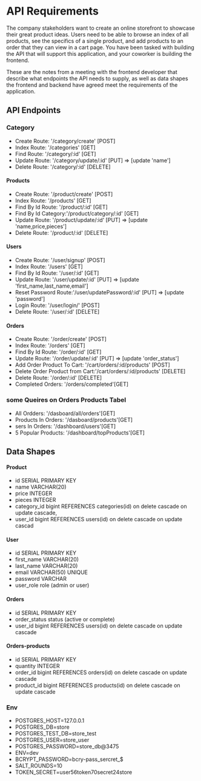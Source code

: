 # API Requirements
The company stakeholders want to create an online storefront to showcase their great product ideas. Users need to be able to browse an index of all products, see the specifics of a single product, and add products to an order that they can view in a cart page. You have been tasked with building the API that will support this application, and your coworker is building the frontend.

These are the notes from a meeting with the frontend developer that describe what endpoints the API needs to supply, as well as data shapes the frontend and backend have agreed meet the requirements of the application. 

## API Endpoints

### Category
   
- Create Route:       '/category/create' [POST]
- Index Route:        '/categories' [GET]
- Find Route:         '/category/:id' [GET]
- Update Route:       '/category/update/:id' [PUT] => [update 'name']
- Delete Route:       '/category/:id' [DELETE]

#### Products
- Create Route:       '/product/create' [POST]
- Index Route:        '/products' [GET]
- Find By Id Route:   '/product/:id' [GET]
- Find By Id Category:'/product/category/:id' [GET]
- Update Route:       '/product/update/:id' [PUT]  => [update 'name,price,pieces']
- Delete Route:       '/product/:id' [DELETE]

#### Users
- Create Route:       '/user/signup' [POST]
- Index Route:        '/users' [GET]
- Find By Id Route:   '/user/:id' [GET]
- Update Route:       '/user/update/:id' [PUT]          => [update 'first_name,last_name,email']
- Reset Password Route:'/user/updatePassword/:id' [PUT] => [update 'password']
- Login Route:        '/user/login/' [POST]
- Delete Route:       '/user/:id' [DELETE]

#### Orders
- Create Route:                 '/order/create' [POST]
- Index Route:                  '/orders' [GET]
- Find By Id Route:             '/order/:id' [GET]
- Update Route:                 '/order/update/:id' [PUT] => [update 'order_status']
- Add Order Product To Cart:    '/cart/orders/:id/products' [POST]
- Delete Order Product from Cart:'/cart/orders/:id/products' [DELETE]
- Delete Route:                  '/order/:id' [DELETE]
- Completed Orders:              '/orders/completed'[GET]

### some Queires on Orders Products Tabel

- All Ordders:         '/dasboard/all/orders'[GET]
- Products In Orders:  '/dasboard/products'[GET]
- sers In Orders:     '/dashboard/users'[GET]
- 5 Popular Products:  '/dashboard/topProducts'[GET]

## Data Shapes
#### Product
- id SERIAL PRIMARY KEY
- name VARCHAR(20)
- price INTEGER
- pieces INTEGER
- category_id  bigint REFERENCES categories(id) on delete cascade on update cascade,
- user_id bigint REFERENCES users(id) on delete cascade on update cascad

#### User
- id SERIAL PRIMARY KEY
- first_name VARCHAR(20)
- last_name VARCHAR(20)
- email VARCHAR(50) UNIQUE
- password VARCHAR
- user_role role (admin or user)

#### Orders
- id SERIAL PRIMARY KEY
- order_status status (active or complete)
- user_id bigint REFERENCES users(id) on delete cascade on update cascade

#### Orders-products
- id SERIAL PRIMARY KEY
- quantity INTEGER
- order_id bigint REFERENCES orders(id) on delete cascade on update cascade
- product_id bigint REFERENCES products(id) on delete cascade on update cascade


### Env 
- POSTGRES_HOST=127.0.0.1
- POSTGRES_DB=store
- POSTGRES_TEST_DB=store_test
- POSTGRES_USER=store_user
- POSTGRES_PASSWORD=store_db@3475
- ENV=dev
- BCRYPT_PASSWORD=bcry-pass_sercret_$
- SALT_ROUNDS=10
- TOKEN_SECRET=user56token70secret24store
